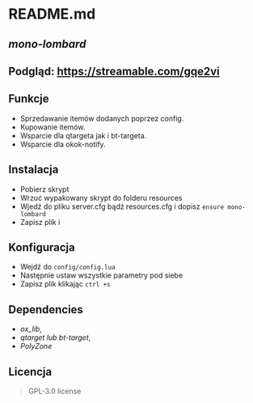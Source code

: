 # README.md
## _mono-lombard_ 

## Podgląd: https://streamable.com/gqe2vi

## Funkcje

- Sprzedawanie itemów dodanych poprzez config.
- Kupowanie itemów.
- Wsparcie dla qtargeta jak i bt-targeta.
- Wsparcie dla okok-notify.


## Instalacja

- Pobierz skrypt
- Wrzuć wypakowany skrypt do folderu resources
- Wjedź do pliku server.cfg bądź resources.cfg i dopisz ```ensure mono-lombard```
- Zapisz plik i

## Konfiguracja

- Wejdź do ```config/config.lua```
- Następnie ustaw wszystkie parametry pod siebe
- Zapisz plik klikając ```ctrl +s```

## Dependencies
- _ox_lib_,
- _qtarget lub bt-target_,
- _PolyZone_

## Licencja
>GPL-3.0 license
